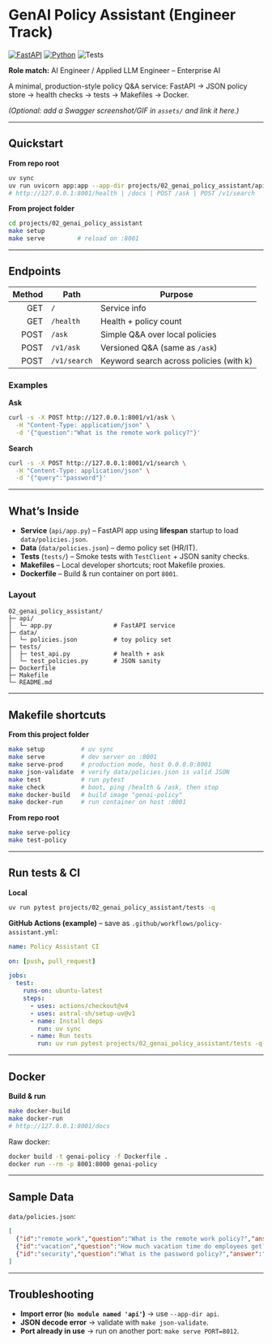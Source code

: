# GenAI Policy Assistant (Engineer Track)

[![FastAPI](https://img.shields.io/badge/FastAPI-0.115.0-009688?logo=fastapi)](https://fastapi.tiangolo.com/)
[![Python](https://img.shields.io/badge/Python-3.11-blue?logo=python)](https://www.python.org/)
![Tests](https://img.shields.io/badge/tests-passing-brightgreen)

**Role match:** AI Engineer / Applied LLM Engineer – Enterprise AI

A minimal, production-style policy Q&A service: FastAPI → JSON policy store → health checks → tests → Makefiles → Docker.

*(Optional: add a Swagger screenshot/GIF in `assets/` and link it here.)*

---

## Quickstart

**From repo root**
```bash
uv sync
uv run uvicorn app:app --app-dir projects/02_genai_policy_assistant/api --reload --port 8001
# http://127.0.0.1:8001/health | /docs | POST /ask | POST /v1/search
````

**From project folder**

```bash
cd projects/02_genai_policy_assistant
make setup
make serve         # reload on :8001
```

---

## Endpoints

| Method | Path         | Purpose                                 |
| -----: | ------------ | --------------------------------------- |
|    GET | `/`          | Service info                            |
|    GET | `/health`    | Health + policy count                   |
|   POST | `/ask`       | Simple Q&A over local policies          |
|   POST | `/v1/ask`    | Versioned Q&A (same as `/ask`)          |
|   POST | `/v1/search` | Keyword search across policies (with k) |

### Examples

**Ask**

```bash
curl -s -X POST http://127.0.0.1:8001/v1/ask \
  -H "Content-Type: application/json" \
  -d '{"question":"What is the remote work policy?"}'
```

**Search**

```bash
curl -s -X POST http://127.0.0.1:8001/v1/search \
  -H "Content-Type: application/json" \
  -d '{"query":"password"}'
```

---

## What’s Inside

* **Service** (`api/app.py`) – FastAPI app using **lifespan** startup to load `data/policies.json`.
* **Data** (`data/policies.json`) – demo policy set (HR/IT).
* **Tests** (`tests/`) – Smoke tests with `TestClient` + JSON sanity checks.
* **Makefiles** – Local developer shortcuts; root Makefile proxies.
* **Dockerfile** – Build & run container on port `8001`.

### Layout

```
02_genai_policy_assistant/
├─ api/
│  └─ app.py                 # FastAPI service
├─ data/
│  └─ policies.json          # toy policy set
├─ tests/
│  ├─ test_api.py            # health + ask
│  └─ test_policies.py       # JSON sanity
├─ Dockerfile
├─ Makefile
└─ README.md
```

---

## Makefile shortcuts

**From this project folder**

```bash
make setup          # uv sync
make serve          # dev server on :8001
make serve-prod     # production mode, host 0.0.0.0:8001
make json-validate  # verify data/policies.json is valid JSON
make test           # run pytest
make check          # boot, ping /health & /ask, then stop
make docker-build   # build image "genai-policy"
make docker-run     # run container on host :8001
```

**From repo root**

```bash
make serve-policy
make test-policy
```

---

## Run tests & CI

**Local**

```bash
uv run pytest projects/02_genai_policy_assistant/tests -q
```

**GitHub Actions (example)** – save as `.github/workflows/policy-assistant.yml`:

```yaml
name: Policy Assistant CI

on: [push, pull_request]

jobs:
  test:
    runs-on: ubuntu-latest
    steps:
      - uses: actions/checkout@v4
      - uses: astral-sh/setup-uv@v1
      - name: Install deps
        run: uv sync
      - name: Run tests
        run: uv run pytest projects/02_genai_policy_assistant/tests -q
```

---

## Docker

**Build & run**

```bash
make docker-build
make docker-run
# http://127.0.0.1:8001/docs
```

Raw docker:

```bash
docker build -t genai-policy -f Dockerfile .
docker run --rm -p 8001:8000 genai-policy
```

---

## Sample Data

`data/policies.json`:

```json
[
  {"id":"remote_work","question":"What is the remote work policy?","answer":"Employees may work remotely up to 3 days per week."},
  {"id":"vacation","question":"How much vacation time do employees get?","answer":"Full-time employees accrue 15 days of vacation annually."},
  {"id":"security","question":"What is the password policy?","answer":"Passwords must be at least 12 characters and rotated every 90 days."}
]
```

---

## Troubleshooting

* **Import error (`No module named 'api'`)** → use `--app-dir api`.
* **JSON decode error** → validate with `make json-validate`.
* **Port already in use** → run on another port: `make serve PORT=8012`.
